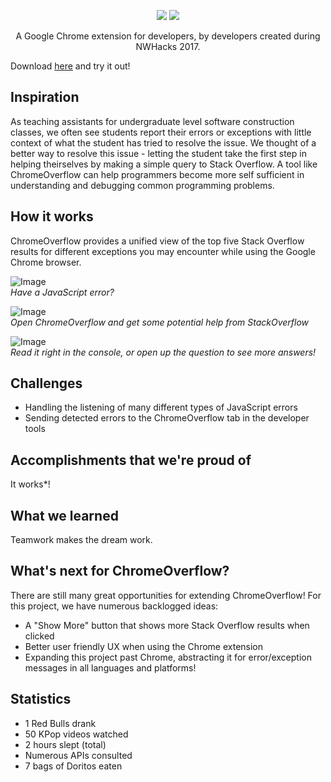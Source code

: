 
<p float="right", align="center">
<img src="https://raw.github.com/risamaki/ChromeOverflow/master/resources/icons/BetterIcon.png">
<img src="https://raw.github.com/risamaki/ChromeOverflow/master/resources/images/ChromeOverflow.png">
</p>

<p align="center">
A Google Chrome extension for developers, by developers created during NWHacks 2017.
</p>

Download [here](https://github.com/risamaki/ChromeOverflow/raw/master/ChromeOverflow.crx) and try it out!

## Inspiration
As teaching assistants for undergraduate level software construction classes, we often see students 
report their errors or exceptions with little context of what the student has tried to resolve the issue. We thought of
a better way to resolve this issue - letting the student take the first step in helping theirselves by making a simple
query to Stack Overflow. A tool like ChromeOverflow can help programmers become more self sufficient in understanding 
and debugging common programming problems.

## How it works
ChromeOverflow provides a unified view of the top five Stack Overflow results for different exceptions you may 
encounter while using the Google Chrome browser. 

![Image](https://raw.githubusercontent.com/risamaki/ChromeOverflow/master/resources/images/2017-03-19%2012_20_19-Create%20a%20new%20fiddle%20-%20JSFiddle.png)  
*Have a JavaScript error?*

![Image](https://raw.githubusercontent.com/risamaki/ChromeOverflow/master/resources/images/2017-03-19%2012_20_49-Create%20a%20new%20fiddle%20-%20JSFiddle.png)  
*Open ChromeOverflow and get some potential help from StackOverflow*

![Image](https://raw.githubusercontent.com/risamaki/ChromeOverflow/master/resources/images/2017-03-19%2012_21_37-Create%20a%20new%20fiddle%20-%20JSFiddle.png)  
*Read it right in the console, or open up the question to see more answers!*

## Challenges
- Handling the listening of many different types of JavaScript errors
- Sending detected errors to the ChromeOverflow tab in the developer tools

## Accomplishments that we're proud of
It works*! 

## What we learned 
Teamwork makes the dream work.

## What's next for ChromeOverflow?
There are still many great opportunities for extending ChromeOverflow! For this project, we have numerous backlogged ideas:
- A "Show More" button that shows more Stack Overflow results when clicked
- Better user friendly UX when using the Chrome extension
- Expanding this project past Chrome, abstracting it for error/exception messages in all languages and platforms!


## Statistics
* 1 Red Bulls drank
* 50 KPop videos watched
* 2 hours slept (total)
* Numerous APIs consulted
* 7 bags of Doritos eaten
